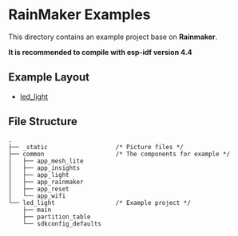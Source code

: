 # RainMaker Examples

This directory contains an example project base on **Rainmaker**.

**It is recommended to compile with esp-idf version 4.4**

## Example Layout

- [led_light](./led_light)

## File Structure

```
.
├── _static                   /* Picture files */
├── common                    /* The components for example */
│   ├── app_mesh_lite
│   ├── app_insights
│   ├── app_light
│   ├── app_rainmaker
│   ├── app_reset
│   └── app_wifi
└── led_light                 /* Example project */
    ├── main
    ├── partition_table
    └── sdkconfig_defaults
```